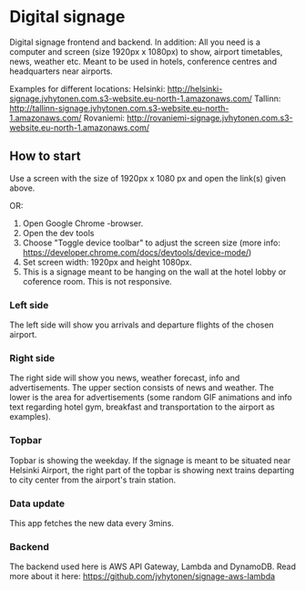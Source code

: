 # Digital signage

Digital signage frontend and backend. In addition: All you need is a computer and screen (size 1920px x 1080px) to show, airport timetables, news, weather etc. Meant to be used in hotels, conference centres and headquarters near airports.  

Examples for different locations:
Helsinki: http://helsinki-signage.jvhytonen.com.s3-website.eu-north-1.amazonaws.com/
Tallinn: http://tallinn-signage.jvhytonen.com.s3-website.eu-north-1.amazonaws.com/
Rovaniemi: http://rovaniemi-signage.jvhytonen.com.s3-website.eu-north-1.amazonaws.com/

## How to start

Use a screen with the size of 1920px x 1080 px and open the link(s) given above.

OR:

1. Open Google Chrome -browser. 
2. Open the dev tools 
3. Choose "Toggle device toolbar" to adjust the screen size (more info: https://developer.chrome.com/docs/devtools/device-mode/)
4. Set screen width: 1920px and height 1080px.
5. This is a signage meant to be hanging on the wall at the hotel lobby or coference room. This is not responsive. 

### Left side

The left side will show you arrivals and departure flights of the chosen airport.

### Right side

The right side will show you news, weather forecast, info and advertisements. The upper section consists of news and weather. The lower is the area for advertisements (some random GIF animations and info text regarding hotel gym, breakfast and transportation to the airport as examples).

### Topbar

Topbar is showing the weekday. If the signage is meant to be situated near Helsinki Airport, the right part of the topbar is showing next trains departing to city center from the airport's train station. 

### Data update

This app fetches the new data every 3mins.

### Backend

The backend used here is AWS API Gateway, Lambda and DynamoDB. Read more about it here: https://github.com/jvhytonen/signage-aws-lambda

